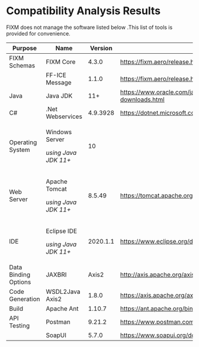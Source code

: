 # Compatibility Analysis Results

FIXM does not manage the software listed below .This list of tools is
provided for convenience.

<table>
<thead>
<tr class="header">
<th><strong>Purpose</strong></th>
<th><strong>Name</strong></th>
<th><strong>Version</strong></th>
<th><strong>Links</strong></th>
</tr>
</thead>
<tbody>
<tr class="odd">
<td>FIXM Schemas</td>
<td>FIXM Core</td>
<td>4.3.0</td>
<td><a href="https://fixm.aero/release.html?rel=FIXM-4.3.0&ret=core">https://fixm.aero/release.html?rel=FIXM-4.3.0&ret=core</a></td>
</tr>
<tr class="even">
<td></td>
<td>FF-ICE Message</td>
<td>1.1.0</td>
<td><a href="https://fixm.aero/release.html?rel=FFICE-Msg-1.1.0&ret=app">https://fixm.aero/release.html?rel=FFICE-Msg-1.1.0&ret=app</a></td>
</tr>
<tr class="odd">
<td>Java</td>
<td>Java JDK</td>
<td>11+</td>
<td><a href="https://www.oracle.com/java/technologies/javase-jdk8-downloads.html"><u>https://www.oracle.com/java/technologies/javase-jdk8-downloads.html</u></a></td>
</tr>
<tr class="even">
<td>C#</td>
<td>.Net Webservices</td>
<td>4.9.3928</td>
<td><a href="https://dotnet.microsoft.com/en-us/download "><u>https://dotnet.microsoft.com/en-us/download</u></a></td>
</tr>
<tr class="odd">
<td>Operating System</td>
<td><p>Windows Server</p>
<p><em>using Java JDK 11+</em></p></td>
<td>10</td>
<td></td>
</tr>
<tr class="even">
<td>Web Server</td>
<td><p>Apache Tomcat</p>
<p><em>using Java JDK 11+</em></p></td>
<td>8.5.49</td>
<td><a href="https://tomcat.apache.org/download-80.cgi"><u>https://tomcat.apache.org/download-80.cgi</u></a></td>
</tr>
<tr class="odd">
<td>IDE</td>
<td><p>Eclipse IDE</p>
<p><em>using Java JDK 11+</em></p></td>
<td>2020.1.1</td>
<td><a href="https://www.eclipse.org/downloads/"><u>https://www.eclipse.org/downloads/</u></a></td>
</tr>
<tr class="even">
<td>Data Binding Options</td>
<td>JAXBRI</td>
<td>Axis2</td>
<td><a href="http://axis.apache.org/axis2/java/core/download.cgi">http://axis.apache.org/axis2/java/core/download.cgi</a></td>
</tr>
<tr class="even">
<td>Code Generation</td>
<td>WSDL2Java Axis2</td>
<td>1.8.0</td>
<td><a href="https://axis.apache.org/axis2/java/core/docs/quickstartguide.html"><u>https://axis.apache.org/axis2/java/core/docs/quickstartguide.html</u></a></td>
</tr>
<tr class="odd">
<td>Build</td>
<td>Apache Ant</td>
<td>1.10.7</td>
<td><a href="https://ant.apache.org/bindownload.cgi"><u>https://ant.apache.org/bindownload.cgi</u></a></td>
</tr>
<tr class="even">
<td>API Testing</td>
<td>Postman</td>
<td>9.21.2</td>
<td><a href="https://www.postman.com/downloads/"><u>https://www.postman.com/downloads/</u></a></td>
</tr>
<tr class="odd">
<td></td>
<td>SoapUI</td>
<td>5.7.0</td>
<td><a href="https://www.soapui.org/downloads/soapui.html"><u>https://www.soapui.org/downloads/soapui.html</u></a></td>
</tr>
</tbody>
</table>
